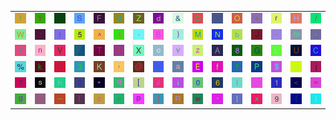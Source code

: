 <table>
<tr>
<td><img src="21.gif"></td>
<td><img src="59.gif"></td>
<td><img src="gr2.gif"></td>
<td><img src="53.gif"></td>
<td><img src="46.gif"></td>
<td><img src="44.gif"></td>
<td><img src="5A.gif"></td>
<td><img src="64.gif"></td>
<td><img src="26.gif"></td>
<td><img src="51.gif"></td>
<td><img src="27.gif"></td>
<td><img src="4F.gif"></td>
<td><img src="2B.gif"></td>
<td><img src="72.gif"></td>
<td><img src="48.gif"></td>
<td><img src="2F.gif"></td>
</tr>
<tr>
<td><img src="57.gif"></td>
<td><img src="3A.gif"></td>
<td><img src="74.gif"></td>
<td><img src="35.gif"></td>
<td><img src="5E.gif"></td>
<td><img src="34.gif"></td>
<td><img src="2E.gif"></td>
<td><img src="42.gif"></td>
<td><img src="29.gif"></td>
<td><img src="4D.gif"></td>
<td><img src="4E.gif"></td>
<td><img src="62.gif"></td>
<td><img src="4A.gif"></td>
<td><img src="2D.gif"></td>
<td><img src="6D.gif"></td>
<td><img src="2A.gif"></td>
</tr>
<tr>
<td><img src="3F.gif"></td>
<td><img src="6E.gif"></td>
<td><img src="56.gif"></td>
<td><img src="gr1.gif"></td>
<td><img src="54.gif"></td>
<td><img src="49.gif"></td>
<td><img src="58.gif"></td>
<td><img src="6F.gif"></td>
<td><img src="76.gif"></td>
<td><img src="7A.gif"></td>
<td><img src="41.gif"></td>
<td><img src="38.gif"></td>
<td><img src="47.gif"></td>
<td><img src="4C.gif"></td>
<td><img src="55.gif"></td>
<td><img src="43.gif"></td>
</tr>
<tr>
<td><img src="25.gif"></td>
<td><img src="6B.gif"></td>
<td><img src="7E.gif"></td>
<td><img src="33.gif"></td>
<td><img src="4B.gif"></td>
<td><img src="2C.gif"></td>
<td><img src="40.gif"></td>
<td><img src="75.gif"></td>
<td><img src="61.gif"></td>
<td><img src="45.gif"></td>
<td><img src="66.gif"></td>
<td><img src="79.gif"></td>
<td><img src="50.gif"></td>
<td><img src="24.gif"></td>
<td><img src="3E.gif"></td>
<td><img src="6A.gif"></td>
</tr>
<tr>
<td><img src="37.gif"></td>
<td><img src="73.gif"></td>
<td><img src="68.gif"></td>
<td><img src="32.gif"></td>
<td><img src="22.gif"></td>
<td><img src="71.gif"></td>
<td><img src="5B.gif"></td>
<td><img src="23.gif"></td>
<td><img src="69.gif"></td>
<td><img src="30.gif"></td>
<td><img src="36.gif"></td>
<td><img src="6C.gif"></td>
<td><img src="gr3.gif"></td>
<td><img src="31.gif"></td>
<td><img src="3C.gif"></td>
<td><img src="3D.gif"></td>
</tr>
<tr>
<td><img src="67.gif"></td>
<td><img src="3B.gif"></td>
<td><img src="5F.gif"></td>
<td><img src="28.gif"></td>
<td><img src="63.gif"></td>
<td><img src="65.gif"></td>
<td><img src="70.gif"></td>
<td><img src="5D.gif"></td>
<td><img src="52.gif"></td>
<td><img src="77.gif"></td>
<td><img src="60.gif"></td>
<td><img src="7C.gif"></td>
<td><img src="78.gif"></td>
<td><img src="39.gif"></td>
<td><img src="7B.gif"></td>
<td><img src="7D.gif"></td>
</tr>
</table>
